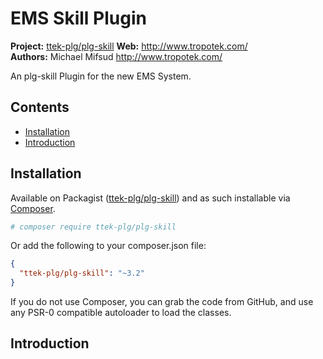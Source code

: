 # EMS Skill Plugin

__Project:__ [ttek-plg/plg-skill](http://packagist.org/packages/ttek-plg/plg-skill)
__Web:__ <http://www.tropotek.com/>  
__Authors:__ Michael Mifsud <http://www.tropotek.com/>  
  
An plg-skill Plugin for the new EMS System. 

## Contents

- [Installation](#installation)
- [Introduction](#introduction)



## Installation

Available on Packagist ([ttek-plg/plg-skill](http://packagist.org/packages/ttek-plg/plg-skill))
and as such installable via [Composer](http://getcomposer.org/).

```bash
# composer require ttek-plg/plg-skill
```

Or add the following to your composer.json file:

```json
{
  "ttek-plg/plg-skill": "~3.2"
}
```

If you do not use Composer, you can grab the code from GitHub, and use any
PSR-0 compatible autoloader to load the classes.

## Introduction



  
  